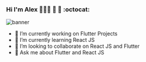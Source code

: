### Hi I'm Alex  👨🏻‍💻 :rocket: :metal: :octocat: 

<!--
**hho114/hho114** is a ✨ _special_ ✨ repository because its `README.md` (this file) appears on your GitHub profile.
-->
![banner](https://user-images.githubusercontent.com/19588882/91502126-2efad280-e87c-11ea-8428-87de08570fe3.png)

- 🔭 I’m currently working on Flutter Projects
- 🌱 I’m currently learning React JS
- 👯 I’m looking to collaborate on React JS and Flutter
- 💬 Ask me about Flutter and React JS

<!-- - 🤔 I’m looking for help with ...
- 💬 Ask me about ...
- 📫 How to reach me: ...
- 😄 Pronouns: ...
- ⚡ Fun fact: ...
-->

